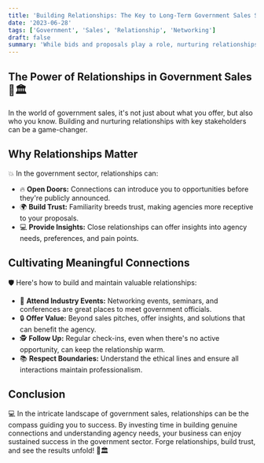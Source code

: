 ```yaml
---
title: 'Building Relationships: The Key to Long-Term Government Sales Success 🤝🏛️'
date: '2023-06-28'
tags: ['Government', 'Sales', 'Relationship', 'Networking']
draft: false
summary: 'While bids and proposals play a role, nurturing relationships is often the secret sauce to long-term success in government sales. Understand the power of connections and how to cultivate them effectively.'
---
```


## The Power of Relationships in Government Sales 🤝🏛️

In the world of government sales, it's not just about what you offer, but also who you know. Building and nurturing relationships with key stakeholders can be a game-changer.

## Why Relationships Matter

💥 In the government sector, relationships can:

- 🔥 **Open Doors:** Connections can introduce you to opportunities before they're publicly announced.
- 🌍 **Build Trust:** Familiarity breeds trust, making agencies more receptive to your proposals.
- 💻 **Provide Insights:** Close relationships can offer insights into agency needs, preferences, and pain points.

## Cultivating Meaningful Connections

🛡️ Here's how to build and maintain valuable relationships:

- 🔄 **Attend Industry Events:** Networking events, seminars, and conferences are great places to meet government officials.
- 🔒 **Offer Value:** Beyond sales pitches, offer insights, and solutions that can benefit the agency.
- 🕵️ **Follow Up:** Regular check-ins, even when there's no active opportunity, can keep the relationship warm.
- 📚 **Respect Boundaries:** Understand the ethical lines and ensure all interactions maintain professionalism.

## Conclusion

💻 In the intricate landscape of government sales, relationships can be the compass guiding you to success. By investing time in building genuine connections and understanding agency needs, your business can enjoy sustained success in the government sector. Forge relationships, build trust, and see the results unfold! 🤝🏛️
